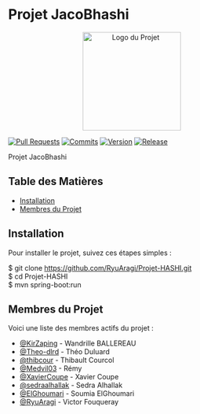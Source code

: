 <!-- Titre du Projet -->
# Projet JacoBhashi

<div align="center">
  <img src="https://github.com/RyuAragi/Projet-HASHI/assets/44385130/40ee9446-c68d-4362-81a9-e33b3670330e" alt="Logo du Projet" width="200">
</div>

[![Pull Requests](https://img.shields.io/github/issues-pr/RyuAragi/Projet-HASHI.svg?style=flat-square)](https://github.com/RyuAragi/Projet-HASHI/pulls)
[![Commits](https://img.shields.io/github/commits-since/RyuAragi/Projet-HASHI/latest.svg?style=flat-square)](https://github.com/RyuAragi/Projet-HASHI/commits/main)
[![Version](https://img.shields.io/github/v/tag/RyuAragi/Projet-HASHI.svg?style=flat-square&labelColor=green)](https://github.com/RyuAragi/Projet-HASHI/releases/latest)
[![Release](https://img.shields.io/github/release/RyuAragi/Projet-HASHI.svg?style=flat-square)](https://github.com/RyuAragi/Projet-HASHI/releases/latest)


<!-- Description -->
Projet JacoBhashi 

<!-- Table des Matières -->
## Table des Matières
- [Installation](#installation)
- [Membres du Projet](#membres-du-projet)

<!-- Installation -->
## Installation
Pour installer le projet, suivez ces étapes simples :

$ git clone https://github.com/RyuAragi/Projet-HASHI.git</br>
$ cd Projet-HASHI</br>
$ mvn spring-boot:run</br>


<!-- Membres du Projet -->
## Membres du Projet

Voici une liste des membres actifs du projet :

- [@KirZaping](https://github.com/KirZaping) - Wandrille BALLEREAU
- [@Theo-dlrd](https://github.com/Theo-dlrd) - Théo Duluard
- [@thibcour](https://github.com/thibcour) - Thibault Courcol
- [@Medvil03](https://github.com/Medvil03) - Rémy
- [@XavierCoupe](https://github.com/XavierCoupe) - Xavier Coupe
- [@sedraalhallak](https://github.com/sedraalhallak) - Sedra Alhallak
- [@ElGhoumari](https://github.com/ElGhoumari) - Soumia ElGhoumari
- [@RyuAragi](https://github.com/RyuAragi) - Victor Fouqueray
